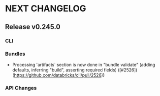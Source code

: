# NEXT CHANGELOG

## Release v0.245.0

### CLI

### Bundles

* Processing 'artifacts' section is now done in "bundle validate" (adding defaults, inferring "build", asserting required fields) ([#2526])(https://github.com/databricks/cli/pull/2526))

### API Changes
